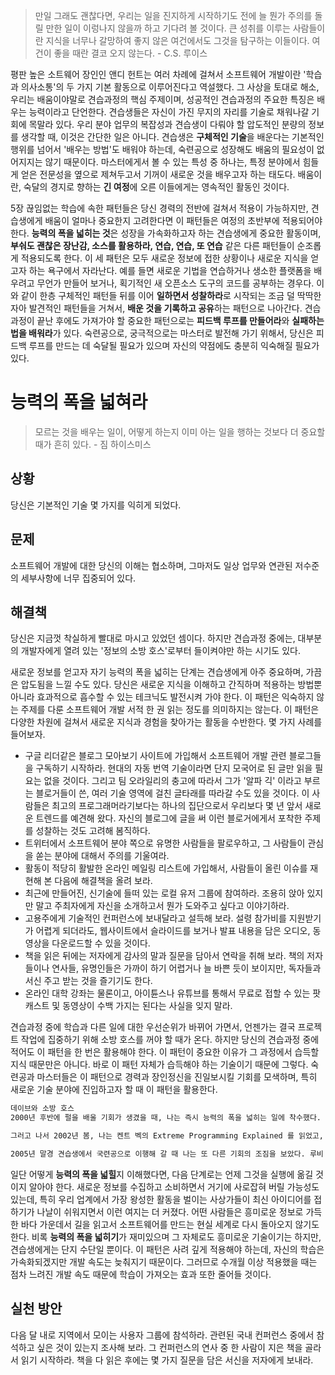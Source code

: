 > 만일 그래도 괜찮다면, 우리는 일을 진지하게 시작하기도 전에 늘 뭔가 주의를 돌릴 만한 일이 이렁나지 않을까 하고 기다려 볼 것이다. 큰 성취를 이루는 사람들이란 지식을 너무나 갈망하여 좋지 않은 여건에서도 그것을 탐구하는 이들이다. 여건이 좋을 때란 결코 오지 않는다. - C.S. 루이스

평판 높은 소트웨어 장인인 앤디 헌트는 여러 차례에 걸쳐서 소프트웨어 개발이란 '학습과 의사소통'의 두 가지 기본 활동으로 이루어진다고 역설했다. 그 사상을 토대로 해소, 우리는 배움이야말로 견습과정의 핵심 주제이며, 성공적인 견습과정의 주요한 특징은 배우는 능력이라고 단언한다. 견습생들은 자신이 가진 무지의 자리를 기술로 채워나갈 기회에 목말라 있다. 우리 분야 업무의 복잡성과 견습생이 다뤄야 할 압도적인 분량의 정보를 생각할 때, 이것은 간단한 일은 아니다. 견습생은 **구체적인 기술**을 배운다는 기본적인 행위를 넘어서 '배우는 방법'도 배워야 하는데, 숙련공으로 성장해도 배움의 필요성이 없어지지는 않기 때문이다. 마스터에게서 볼 수 있는 특성 중 하나는, 특정 분야에서 힘들게 얻은 전문성을 옆으로 제쳐두고서 기꺼이 새로운 것을 배우고자 하는 태도다. 배움이란, 숙달의 경지로 향하는 **긴 여정**에 오른 이들에게는 영속적인 활동인 것이다.

5장 끊임없는 학습에 속한 패턴들은 당신 경력의 전반에 걸쳐서 적용이 가능하지만, 견습생에게 배움이 얼마나 중요한지 고려한다면 이 패턴들은 여정의 초반부에 적용되어야 한다. **능력의 폭을 넓히는 것**은 성장을 가속화하고자 하는 견습생에게 중요한 활동이며, **부숴도 괜찮은 장난감, 소스를 활용하라, 연습, 연습, 또 연습** 같은 다른 패턴들이 순조롭게 적용되도록 한다. 이 세 패턴은 모두 새로운 정보에 접한 상황이나 새로운 지식을 얻고자 하는 욕구에서 자라난다. 예를 들면 새로운 기법을 연습하거나 생소한 플랫폼을 배우려고 무언가 만들어 보거나, 획기적인 새 오픈소스 도구의 코드를 공부하는 경우다. 이와 같이 한층 구체적인 패턴들 뒤를 이어 **일하면서 성찰하라**로 시작되는 조금 덜 딱딱한 자아 발견적인 패턴들을 거쳐서, **배운 것을 기록하고 공유**하는 패턴으로 나아간다. 견습과정이 끝난 후에도 가져가야 할 중요한 패턴으로는 **피드백 루프를 만들어라**와 **실패하는 법을 배워라**가 있다. 숙련공으로, 궁극적으로는 마스터로 발전해 가기 위해서, 당신은 피드백 루프를 만드는 데 숙달될 필요가 있으며 자신의 약점에도 충분히 익숙해질 필요가 있다.

# 능력의 폭을 넓혀라

> 모르는 것을 배우는 일이, 어떻게 하는지 이미 아는 일을 행하는 것보다 더 중요할 때가 흔히 있다. - 짐 하이스미스

## 상황
당신은 기본적인 기술 몇 가지를 익히게 되었다.

## 문제
소프트웨어 개발에 대한 당신의 이해는 협소하며, 그마저도 일상 업무와 연관된 저수준의 세부사항에 너무 집중되어 있다.

## 해결책
당신은 지금껏 착실하게 빨대로 마시고 있었던 셈이다. 하지만 견습과정 중에는, 대부분의 개발자에게 열려 있는 '정보의 소방 호스'로부터 들이켜야만 하는 시기도 있다.

새로운 정보를 얻고자 자기 능력의 폭을 넓히는 단계는 견습생에게 아주 중요하며, 가끔은 압도됨을 느낄 수도 있다. 당신은 새로운 지식을 이해하고 간직하며 적용하는 방법뿐 아니라 효과적으로 흡수할 수 있는 테크닉도 발전시켜 가야 한다. 이 패턴은 익숙하지 않는 주제를 다룬 소프트웨어 개발 서적 한 권 읽는 정도를 의미하지는 않는다. 이 패턴은 다양한 차원에 걸쳐서 새로운 지식과 경험을 찾아가는 활동을 수반한다. 몇 가지 사례를 들어보자.

- 구글 리더같은 블로그 모아보기 사이트에 가입해서 소프트웨어 개발 관련 블로그들을 구독하기 시작하라. 현대의 자동 번역 기술이라면 단지 모국어로 된 글만 읽을 필요는 없을 것이다. 그리고 팀 오라일리의 충고에 따라서 그가 '알파 긱' 이라고 부르는 블로거들이 쓴, 여러 기술 영역에 걸친 글타래를 따라갈 수도 있을 것이다. 이 사람들은 최고의 프로그래머라기보다는 하나의 집단으로서 우리보다 몇 년 앞서 새로운 트렌드를 예견해 왔다. 자신의 블로그에 글을 써 이런 블로거에게서 포착한 주제를 성찰하는 것도 고려해 봄직하다.
- 트위터에서 소프트웨어 분야 쪽으로 유명한 사람들을 팔로우하고, 그 사람들이 관심을 쏟는 분야에 대해서 주의를 기울여라.
- 활동이 적당히 활발한 온라인 메일링 리스트에 가입해서, 사람들이 올린 이슈를 재현해 본 다음에 해결책을 올려 보라.
- 최근에 만들어진, 신기술에 들떠 있는 로컬 유저 그룹에 참여하라. 조용히 앉아 있지만 말고 주최자에게 자신을 소개하고서 뭔가 도와주고 싶다고 이야기하라.
- 고용주에게 기술적인 컨퍼런스에 보내달라고 설득해 보라. 설령 참가비를 지원받기가 어렵게 되더라도, 웹사이트에서 슬라이드를 보거나 발표 내용을 담은 오디오, 동영상을 다운로드할 수 있을 것이다.
- 책을 읽은 뒤에는 저자에게 감사의 말과 질문을 담아서 연락을 취해 보라. 책의 저자들이나 연사들, 유명인들은 가까이 하기 어렵거나 늘 바쁜 듯이 보이지만, 독자들과 서신 주고 받는 것을 즐기기도 한다.
- 온라인 대학 강좌는 물론이고, 아이튠스나 유튜브를 통해서 무료로 접할 수 있는 팟캐스트 및 동영상이 수백 가지는 된다는 사실을 잊지 말라.

견습과정 중에 학습과 다른 일에 대한 우선순위가 바뀌어 가면서, 언젠가는 결국 프로젝트 작업에 집중하기 위해 소방 호스를 꺼야 할 때가 온다. 하지만 당신의 견습과정 중에 적어도 이 패턴을 한 번은 활용해야 한다. 이 패턴이 중요한 이유가 그 과정에서 습득할 지식 때문만은 아니다. 바로 이 패턴 자체가 습득해야 하는 기술이기 때문에 그렇다. 숙련공과 마스터들은 이 패턴으로 경력과 장인정신을 진일보시킬 기회를 모색하며, 특히 새로운 기술 분야에 진입하고자 할 때 이 패턴을 활용한다.

```md
데이브와 소방 호스
2000년 후반에 펄을 배울 기회가 생겼을 때, 나는 즉시 능력의 폭을 넓히는 일에 착수했다. 따라잡아야 할 것이 너무나 많게 느껴져서, 몇 권의 펄 책을 읽은 다음에는 더 배울 수 있는 어떤 기회라도 찾아보려고 했다. 나는 펄 개발자로서 더 상급 수준에 가능하면 빨리 도달하리라고 굳게 결심했지만, 한 번에 책 한 권씩 읽는 것으로는 충분히 빨리 목적을 달성하기가 어렵다는 것을 알고 있었다. 그래서 나는 http://perlmonks.org에 가입했고, comp.lang.perl.misc 뉴스 그룹에 질문과 답변을 올리고, Perl Mongers 모임에도 몇 차례 참석했으며, Perl Golf를 플레이하기 시작했다. 그로부터 일 년쯤 지난 후, 나는 정신 건강과 결혼 준비를 위해 지식 흡수의 속도를 얼마간 조절해야 했다. 그러는 동안 내게는 분명 진전이 있었고, 곤란에 처했을 때 써먹을 리소스를 많이 확보해둘 수 있었다.

그러고 나서 2002년 봄, 나는 켄트 벡의 Extreme Programming Explained 를 읽었고, 펄을 넘어서 테스트 주도 개발과 짝 프로그래밍, 객체지향 설계, 디자인 패턴의 세계로 성장할 수 있는 기회를 발견했다. 나는 다시 한 번 능력의 폭을 넓혔다. 훌륭한 책들을 여러 권 읽고, 근처의 애자일 소프트웨어 개발자 모임에 나가기 시작했으며, 자비로 XP/Agile 유니버스 컨퍼런스에 참석했고, 익스트림 프로그래밍 메일링 리스트에 참여했고, 관련 있는 블로그들을 읽기 시작하다가 곧이어 내 블로그를 운영하기 시작했다. 이때 능력의 폭을 넓힌 결과로 나는 다국적 애자일 컨설팅 회사인 소트웍스에 일자리를 얻게 되었다. 소트웍스사가 부여해 준 학습 기회 덕에 나의 경력과 견습과정은 영원히 바뀌게 되었다.

2005년 말경 견습생에서 국련공으로 이행해 갈 때 나는 또 다른 기회의 조짐을 보았다. 루비 온 레일스가 바야흐로 떠오르고 있었던 것이다. 이로 인해 나는 내 생활 방식에 더 잘 맞는 지역 컨설팅 회사인 옵티바에 합류하게 되었고, 거기서 나는 옵티바 소프트웨어 스튜디오를 설립해서 옵티바사의 견습과정 프로그램을 운영하기 시작했다.
```

일단 어떻게 **능력의 폭을 넓힐**지 이해했다면, 다음 단계로는 언제 그것을 실행에 옮길 것이지 알아야 한다. 새로운 정보를 수집하고 소비하면서 거기에 사로잡혀 버릴 가능성도 있는데, 특히 우리 업계에서 가장 왕성한 활동을 벌이는 사상가들이 최신 아이디어를 접하기가 나날이 쉬워지면서 이런 여지는 더 커졌다. 어떤 사람들은 흥미로운 정보로 가득한 바다 가운데서 길을 읽고서 소프트웨어를 만드는 현실 세계로 다시 돌아오지 않기도 한다. 비록 **능력의 폭을 넓히기**가 재미있으며 그 자체로도 흥미로운 기술이기는 하지만, 견습생에게는 단지 수단일 뿐이다. 이 패턴은 사려 깊게 적용해야 하는데, 자신의 학습은 가속화되겠지만 개발 속도는 늦춰지기 때문이다. 그러므로 수개월 이상 적용했을 때는 점차 느려진 개발 속도 때문에 학습이 가져오는 효과 또한 줄어들 것이다.

## 실천 방안
다음 달 내로 지역에서 모이는 사용자 그룹에 참석하라. 관련된 국내 컨퍼런스 중에서 참석하고 싶은 것이 있는지 조사해 보라. 그 컨퍼런스의 연사 중 한 사람이 지은 책을 골라서 읽기 시작하라. 책을 다 읽은 후에는 몇 가지 질문을 담은 서신을 저자에게 보내라.